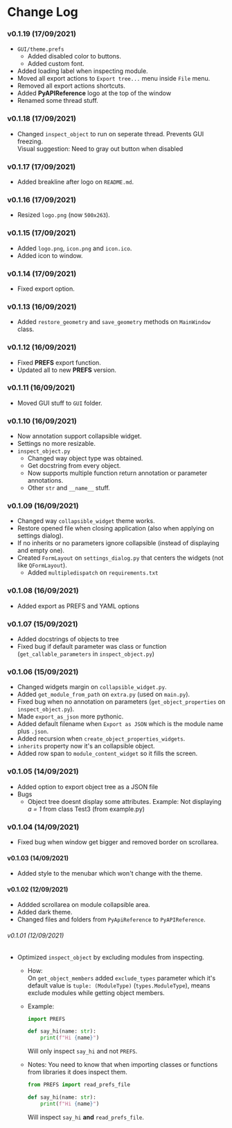# Change Log

### v0.1.19 (17/09/2021)
- `GUI/theme.prefs`
	- Added disabled color to buttons.
	- Added custom font.
- Added loading label when inspecting module.
- Moved all export actions to `Export tree...` menu inside `File` menu.
- Removed all export actions shortcuts.
- Added **PyAPIReference** logo at the top of the window
- Renamed some thread stuff.

### v0.1.18 (17/09/2021)
- Changed `inspect_object` to run on seperate thread. Prevents GUI freezing.    
Visual suggestion: Need to gray out button when disabled

### v0.1.17 (17/09/2021)
- Added breakline after logo on `README.md`.

### v0.1.16 (17/09/2021)
- Resized `logo.png` (now `500x263`).

### v0.1.15 (17/09/2021)
- Added `logo.png`, `icon.png` and `icon.ico`.
- Added icon to window.

### v0.1.14 (17/09/2021)
- Fixed export option.

### v0.1.13 (16/09/2021)
- Added `restore_geometry` and `save_geometry` methods on `MainWindow` class.

### v0.1.12 (16/09/2021)
- Fixed **PREFS** export function.
- Updated all to new **PREFS** version.

### v0.1.11 (16/09/2021)
- Moved GUI stuff to `GUI` folder.

### v0.1.10 (16/09/2021)
- Now annotation support collapsible widget.
- Settings no more resizable.
- `inspect_object.py`
	- Changed way object type was obtained.
	- Get docstring from every object.
	- Now supports multiple function return annotation or parameter annotations.
	- Other `str` and `__name__` stuff.

### v0.1.09 (16/09/2021)
- Changed way `collapsible_widget` theme works.
- Restore opened file when closing application (also when applying on settings dialog).
- If no inherits or no parameters ignore collapsible (instead of displaying and empty one).
- Created `FormLayout` on `settings_dialog.py` that centers the widgets (not like `QFormLayout`).
	- Added `multipledispatch` on `requirements.txt`

### v0.1.08 (16/09/2021)
- Added export as PREFS and YAML options

### v0.1.07 (15/09/2021)
- Added docstrings of objects to tree 
- Fixed bug if default parameter was class or function (`get_callable_parameters` in `inspect_object.py`)

### v0.1.06 (15/09/2021)
- Changed widgets margin on `collapsible_widget.py`.
- Added `get_module_from_path` on `extra.py` (used on `main.py`).
- Fixed bug when no annotation on parameters (`get_object_properties` on `inspect_object.py`).
- Made `export_as_json` more pythonic.
- Added default filename when `Export as JSON` which is the module name plus `.json`.
- Added recursion when `create_object_properties_widgets`.
- `inherits` property now it's an collapsible object.
- Added row span to `module_content_widget` so it fills the screen.

### v0.1.05 (14/09/2021)
- Added option to export object tree as a JSON file   
- Bugs
  - Object tree doesnt display some attributes. Example: Not displaying *a = 1* from class Test3 (from example.py)
### v0.1.04 (14/09/2021)
- Fixed bug when window get bigger and removed border on scrollarea.

#### v0.1.03 (14/09/2021)
- Added style to the menubar which won't change with the theme.

#### v0.1.02 (12/09/2021)
- Addded scrollarea on module collapsible area.
- Added dark theme.
- Changed files and folders from `PyApiReference` to `PyAPIReference`.

###### v0.1.01 (12/09/2021)
- Optimized `inspect_object` by excluding modules from inspecting.
	- How:  
		On `get_object_members` added `exclude_types` parameter which it's default value is `tuple: (ModuleType)` (`types.ModuleType`), means exclude modules while getting object members.

	- Example:
		```py
		import PREFS

		def say_hi(name: str):
			print(f"Hi {name}")
		```
		Will only inspect `say_hi` and not `PREFS`.

	- Notes:
		You need to know that when importing classes or functions from libraries it does inspect them.
		```py
		from PREFS import read_prefs_file

		def say_hi(name: str):
			print(f"Hi {name}")
		```
		Will inspect `say_hi` **and** `read_prefs_file`.